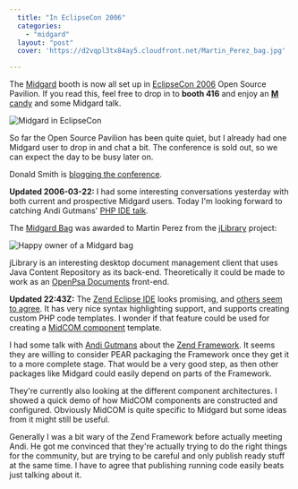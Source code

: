 ```yaml
---
  title: "In EclipseCon 2006"
  categories: 
    - "midgard"
  layout: "post"
  cover: 'https://d2vqpl3tx84ay5.cloudfront.net/Martin_Perez_bag.jpg'

---
```

The [Midgard][1] booth is now all set up in [EclipseCon 2006][2] Open Source Pavilion. If you read this, feel free to drop in to __booth 416__ and enjoy an [__M__ candy][8] and some Midgard talk.

![Midgard in EclipseCon](https://d2vqpl3tx84ay5.cloudfront.net/EclipseCon-Midgard-booth.jpg)

So far the Open Source Pavilion has been quite quiet, but I already had one Midgard user to drop in and chat a bit. The conference is sold out, so we can expect the day to be busy later on.

Donald Smith is [blogging the conference][3].

__Updated 2006-03-22:__ I had some interesting conversations yesterday with both current and prospective Midgard users. Today I'm looking forward to catching Andi Gutmans' [PHP IDE talk][4].

The [Midgard Bag][5] was awarded to Martin Perez from the [jLibrary][6] project:

![Happy owner of a Midgard bag](https://d2vqpl3tx84ay5.cloudfront.net/Martin_Perez_bag.jpg)

jLibrary is an interesting desktop document management client that uses Java Content Repository as its back-end. Theoretically it could be made to work as an [OpenPsa Documents][7] front-end.

__Updated 22:43Z:__ The [Zend Eclipse IDE][9] looks promising, and [others seem to agree][10]. It has very nice syntax highlighting support, and supports creating custom PHP code templates. I wonder if that feature could be used for creating a [MidCOM component][11] template.

I had some talk with [Andi Gutmans][12] about the [Zend Framework][13]. It seems they are willing to consider PEAR packaging the Framework once they get it to a more complete stage. That would be a very good step, as then other packages like Midgard could easily depend on parts of the Framework.

They're currently also looking at the different component architectures. I showed a quick demo of how MidCOM components are constructed and configured. Obviously MidCOM is quite specific to Midgard but some ideas from it might still be useful.

Generally I was a bit wary of the Zend Framework before actually meeting Andi. He got me convinced that they're actually trying to do the right things for the community, but are trying to be careful and only publish ready stuff at the same time. I have to agree that publishing running code easily beats just talking about it.

[1]: http://www.midgard-project.org/
[2]: http://www.eclipsecon.org/2006/Home.do
[3]: http://eclipse-ecosystem.blogspot.com/
[4]: http://www.eclipsecon.org/2006/Sub.do?id=295
[5]: http://www.cafepress.com/mgd.8552838
[6]: http://jlibrary.sourceforge.net/
[7]: http://openpsa.tigris.org/
[8]: http://us.mms.com/us/index.jsp
[9]: http://www.zend.com/de/phpide/
[10]: http://pooteeweet.org/blog/348
[11]: http://www.midgard-project.org/midcom-permalink-fc278b300819f654e0e561c6e233c67f
[12]: http://andigutmans.blogspot.com/
[13]: http://framework.zend.com/
